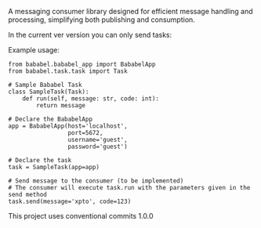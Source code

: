 A messaging consumer library designed for efficient message handling and processing, simplifying both publishing and consumption.

In the current ver version you can only send tasks:

Example usage:

    from bababel.bababel_app import BababelApp
    from bababel.task.task import Task

    # Sample Bababel Task
    class SampleTask(Task):
        def run(self, message: str, code: int):
            return message

    # Declare the BababelApp
    app = BababelApp(host='localhost',
                     port=5672,
                     username='guest',
                     password='guest')

    # Declare the task
    task = SampleTask(app=app)

    # Send message to the consumer (to be implemented)
    # The consumer will execute task.run with the parameters given in the send method
    task.send(message='xpto', code=123)

This project uses conventional commits 1.0.0
